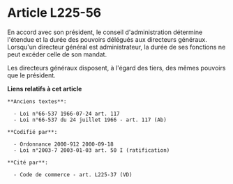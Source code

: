 # Article L225-56

En accord avec son président, le conseil d'administration détermine l'étendue et la durée des pouvoirs délégués aux
directeurs généraux. Lorsqu'un directeur général est administrateur, la durée de ses fonctions ne peut excéder celle de son
mandat.

Les directeurs généraux disposent, à l'égard des tiers, des mêmes pouvoirs que le président.

**Liens relatifs à cet article**

	**Anciens textes**:

	  - Loi n°66-537 1966-07-24 art. 117
	  - Loi n°66-537 du 24 juillet 1966 - art. 117 (Ab)

	**Codifié par**:

	  - Ordonnance 2000-912 2000-09-18
	  - Loi n°2003-7 2003-01-03 art. 50 I (ratification)

	**Cité par**:

	  - Code de commerce - art. L225-37 (VD)
